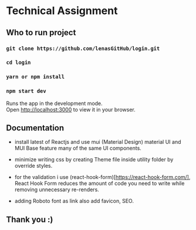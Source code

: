 # Technical Assignment

## Who to run project

### `git clone https://github.com/lenasGitHub/login.git`
### `cd login`
### `yarn or npm install`
### `npm start dev`

Runs the app in the development mode.\
Open [http://localhost:3000](http://localhost:3000) to view it in your browser.

## Documentation

- install latest of Reactjs and use mui (Material Design)
material UI and MUI Base feature many of the same UI components.

- minimize writing css by creating Theme file inside utility folder
by override styles.

- for the validation i use (react-hook-form)[https://react-hook-form.com/], React Hook Form     reduces the amount of code you need to write while removing unnecessary re-renders.

- adding Roboto font as link also add favicon, SEO.


## Thank you :)